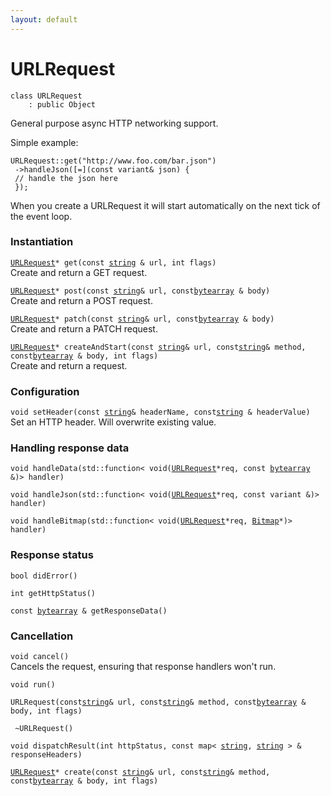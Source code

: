 ```yaml
---
layout: default
---
```


# URLRequest

```
class URLRequest
    : public Object
```


General purpose async HTTP networking support.     

Simple example:
````
URLRequest::get("http://www.foo.com/bar.json")
 ->handleJson([=](const variant& json) {
 // handle the json here
 });
````
When you create a URLRequest it will start automatically on the next tick of the event loop.     
### Instantiation

[`URLRequest`](/ref/app_group/URLRequest)`* get(const `[`string`](/ref/base_group/string)` & url, int flags)`<br>Create and return a GET request.

[`URLRequest`](/ref/app_group/URLRequest)`* post(const `[`string`](/ref/base_group/string)` & url, const `[`bytearray`](/ref/base_group/bytearray)` & body)`<br>Create and return a POST request.

[`URLRequest`](/ref/app_group/URLRequest)`* patch(const `[`string`](/ref/base_group/string)` & url, const `[`bytearray`](/ref/base_group/bytearray)` & body)`<br>Create and return a PATCH request.

[`URLRequest`](/ref/app_group/URLRequest)`* createAndStart(const `[`string`](/ref/base_group/string)` & url, const `[`string`](/ref/base_group/string)` & method, const `[`bytearray`](/ref/base_group/bytearray)` & body, int flags)`<br>Create and return a request.


### Configuration

`void setHeader(const `[`string`](/ref/base_group/string)` & headerName, const `[`string`](/ref/base_group/string)` & headerValue)`<br>Set an HTTP header.
Will overwrite existing value.


### Handling response data

`void handleData(std::function< void(`[`URLRequest`](/ref/app_group/URLRequest)`*req, const `[`bytearray`](/ref/base_group/bytearray)` &)> handler)`<br>

`void handleJson(std::function< void(`[`URLRequest`](/ref/app_group/URLRequest)`*req, const variant &)> handler)`<br>

`void handleBitmap(std::function< void(`[`URLRequest`](/ref/app_group/URLRequest)`*req, `[`Bitmap`](/ref/graphics_group/Bitmap)`*)> handler)`<br>


### Response status

`bool didError()`<br>

`int getHttpStatus()`<br>

`const `[`bytearray`](/ref/base_group/bytearray)` & getResponseData()`<br>


### Cancellation

`void cancel()`<br>Cancels the request, ensuring that response handlers won't run.


`void run()`<br>

` URLRequest(const `[`string`](/ref/base_group/string)` & url, const `[`string`](/ref/base_group/string)` & method, const `[`bytearray`](/ref/base_group/bytearray)` & body, int flags)`<br>

` ~URLRequest()`<br>

`void dispatchResult(int httpStatus, const map< `[`string`](/ref/base_group/string)`, `[`string`](/ref/base_group/string)` > & responseHeaders)`<br>


[`URLRequest`](/ref/app_group/URLRequest)`* create(const `[`string`](/ref/base_group/string)` & url, const `[`string`](/ref/base_group/string)` & method, const `[`bytearray`](/ref/base_group/bytearray)` & body, int flags)`<br>


